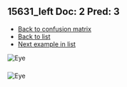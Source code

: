 ## 15631_left Doc: 2 Pred: 3
- [Back to confusion matrix](https://github.com/juliandewit/kaggle_retinopathy/blob/master/matrix.md)
- [Back to list](https://github.com/juliandewit/kaggle_retinopathy/blob/master/lists/23/list.md)
- [Next example in list](https://github.com/juliandewit/kaggle_retinopathy/blob/master/lists/23/15/15696_left.md)

![Eye](https://retinopaty.blob.core.windows.net/size1024/15631_left_2.jpeg)

### 

![Eye]()
